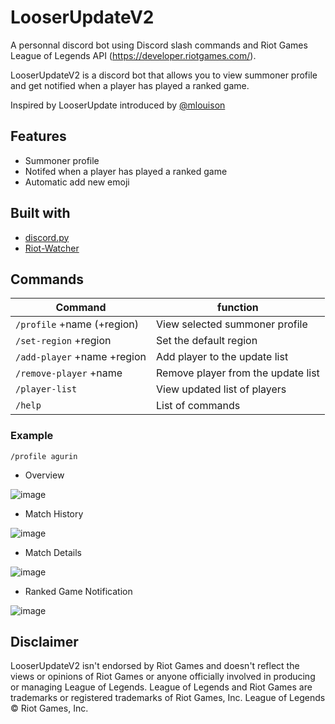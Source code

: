 
# LooserUpdateV2

A personnal discord bot using Discord slash commands and Riot Games League of Legends API (https://developer.riotgames.com/).

LooserUpdateV2 is a discord bot that allows you to view summoner profile and get notified when a player has played a ranked game.

Inspired by LooserUpdate introduced by [@mlouison](https://github.com/mlouison)

## Features

* Summoner profile
* Notifed when a player has played a ranked game
* Automatic add new emoji

## Built with

* [discord.py](https://github.com/Rapptz/discord.py)
* [Riot-Watcher](https://github.com/pseudonym117/Riot-Watcher)

## Commands

| Command                                   | function                           |
|-------------------------------------------|------------------------------------|
| `/profile` +name (+region)                | View selected summoner profile     |
| `/set-region` +region                     | Set the default region             |
| `/add-player` +name +region               | Add player to the update list      |
| `/remove-player` +name                    | Remove player from the update list |
| `/player-list`                            | View updated list of players       |
| `/help`                                   | List of commands                   |

### Example

`/profile agurin`

* Overview

![image](https://cdn.discordapp.com/attachments/1039594104759271428/1065718070745768067/Capture_profile.PNG)

* Match History

![image](https://cdn.discordapp.com/attachments/1039594104759271428/1065718070942892122/Capture_history.PNG)

* Match Details

![image](https://cdn.discordapp.com/attachments/1039594104759271428/1065718071198748834/Capture_match_details.PNG)

* Ranked Game Notification

![image](https://cdn.discordapp.com/attachments/1039594104759271428/1065718071395872769/Capture_notif.PNG)

## Disclaimer

LooserUpdateV2 isn't endorsed by Riot Games and doesn't reflect the views or opinions of Riot Games or anyone officially involved in producing or managing League of Legends. League of Legends and Riot Games are trademarks or registered trademarks of Riot Games, Inc. League of Legends © Riot Games, Inc.

